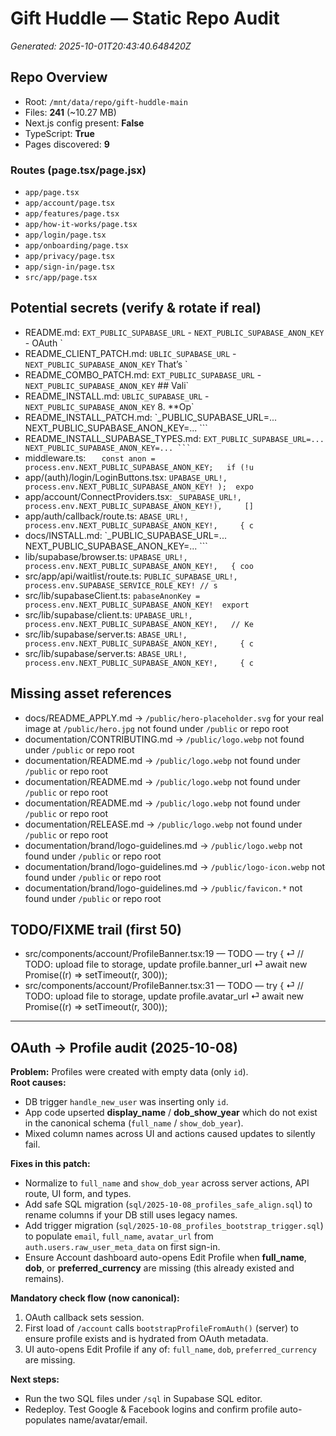 # Gift Huddle — Static Repo Audit
_Generated: 2025-10-01T20:43:40.648420Z_

## Repo Overview
- Root: `/mnt/data/repo/gift-huddle-main`
- Files: **241** (~10.27 MB)
- Next.js config present: **False**
- TypeScript: **True**
- Pages discovered: **9**

### Routes (page.tsx/page.jsx)
- `app/page.tsx`
- `app/account/page.tsx`
- `app/features/page.tsx`
- `app/how-it-works/page.tsx`
- `app/login/page.tsx`
- `app/onboarding/page.tsx`
- `app/privacy/page.tsx`
- `app/sign-in/page.tsx`
- `src/app/page.tsx`

## Potential secrets (verify & rotate if real)
- README.md: `EXT_PUBLIC_SUPABASE_URL` - `NEXT_PUBLIC_SUPABASE_ANON_KEY` - OAuth `
- README_CLIENT_PATCH.md: `UBLIC_SUPABASE_URL`      - `NEXT_PUBLIC_SUPABASE_ANON_KEY`  That’s `
- README_COMBO_PATCH.md: `EXT_PUBLIC_SUPABASE_URL` - `NEXT_PUBLIC_SUPABASE_ANON_KEY`  ## Vali`
- README_INSTALL.md: `UBLIC_SUPABASE_URL`      - `NEXT_PUBLIC_SUPABASE_ANON_KEY`  8. **Op`
- README_INSTALL_PATCH.md: `_PUBLIC_SUPABASE_URL=...    NEXT_PUBLIC_SUPABASE_ANON_KEY=...    ```
- README_INSTALL_SUPABASE_TYPES.md: `EXT_PUBLIC_SUPABASE_URL=... NEXT_PUBLIC_SUPABASE_ANON_KEY=... ```  `
- middleware.ts: `   const anon = process.env.NEXT_PUBLIC_SUPABASE_ANON_KEY;   if (!u`
- app/(auth)/login/LoginButtons.tsx: `UPABASE_URL!,   process.env.NEXT_PUBLIC_SUPABASE_ANON_KEY! );  expo`
- app/account/ConnectProviders.tsx: `_SUPABASE_URL!, process.env.NEXT_PUBLIC_SUPABASE_ANON_KEY!),     []`
- app/auth/callback/route.ts: `ABASE_URL!,     process.env.NEXT_PUBLIC_SUPABASE_ANON_KEY!,     { c`
- docs/INSTALL.md: `_PUBLIC_SUPABASE_URL=...    NEXT_PUBLIC_SUPABASE_ANON_KEY=...    ```
- lib/supabase/browser.ts: `UPABASE_URL!,   process.env.NEXT_PUBLIC_SUPABASE_ANON_KEY!,   { coo`
- src/app/api/waitlist/route.ts: `PUBLIC_SUPABASE_URL!,       process.env.SUPABASE_SERVICE_ROLE_KEY! // s`
- src/lib/supabaseClient.ts: `pabaseAnonKey = process.env.NEXT_PUBLIC_SUPABASE_ANON_KEY!  export `
- src/lib/supabase/client.ts: `UPABASE_URL!,   process.env.NEXT_PUBLIC_SUPABASE_ANON_KEY!,   // Ke`
- src/lib/supabase/server.ts: `ABASE_URL!,     process.env.NEXT_PUBLIC_SUPABASE_ANON_KEY!,     { c`
- src/lib/supabase/server.ts: `ABASE_URL!,     process.env.NEXT_PUBLIC_SUPABASE_ANON_KEY!,     { c`

## Missing asset references
- docs/README_APPLY.md → `/public/hero-placeholder.svg` for your real image at `/public/hero.jpg` not found under `/public` or repo root
- documentation/CONTRIBUTING.md → `/public/logo.webp` not found under `/public` or repo root
- documentation/README.md → `/public/logo.webp` not found under `/public` or repo root
- documentation/README.md → `/public/logo.webp` not found under `/public` or repo root
- documentation/README.md → `/public/logo.webp` not found under `/public` or repo root
- documentation/RELEASE.md → `/public/logo.webp` not found under `/public` or repo root
- documentation/brand/logo-guidelines.md → `/public/logo.webp` not found under `/public` or repo root
- documentation/brand/logo-guidelines.md → `/public/logo-icon.webp` not found under `/public` or repo root
- documentation/brand/logo-guidelines.md → `/public/favicon.*` not found under `/public` or repo root

## TODO/FIXME trail (first 50)
- src/components/account/ProfileBanner.tsx:19 — TODO —     try { ⏎       // TODO: upload file to storage, update profile.banner_url ⏎       await new Promise((r) => setTimeout(r, 300));
- src/components/account/ProfileBanner.tsx:31 — TODO —     try { ⏎       // TODO: upload file to storage, update profile.avatar_url ⏎       await new Promise((r) => setTimeout(r, 300));
---
## OAuth → Profile audit (2025-10-08)
**Problem:** Profiles were created with empty data (only `id`).  
**Root causes:**
- DB trigger `handle_new_user` was inserting only `id`.
- App code upserted **display_name** / **dob_show_year** which do not exist in the canonical schema (`full_name` / `show_dob_year`).
- Mixed column names across UI and actions caused updates to silently fail.

**Fixes in this patch:**
- Normalize to `full_name` and `show_dob_year` across server actions, API route, UI form, and types.
- Add safe SQL migration (`sql/2025-10-08_profiles_safe_align.sql`) to rename columns if your DB still uses legacy names.
- Add trigger migration (`sql/2025-10-08_profiles_bootstrap_trigger.sql`) to populate `email`, `full_name`, `avatar_url` from `auth.users.raw_user_meta_data` on first sign-in.
- Ensure Account dashboard auto-opens Edit Profile when **full_name**, **dob**, or **preferred_currency** are missing (this already existed and remains).

**Mandatory check flow (now canonical):**
1) OAuth callback sets session.
2) First load of `/account` calls `bootstrapProfileFromAuth()` (server) to ensure profile exists and is hydrated from OAuth metadata.
3) UI auto-opens Edit Profile if any of: `full_name`, `dob`, `preferred_currency` are missing.

**Next steps:**
- Run the two SQL files under `/sql` in Supabase SQL editor.
- Redeploy. Test Google & Facebook logins and confirm profile auto-populates name/avatar/email.
